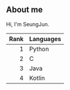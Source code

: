 ## About me

Hi, I'm SeungJun.

| Rank | Languages |
|-----:|-----------|
|     1| Python    |
|     2| C         |
|     3| Java      |
|     4| Kotlin    |
